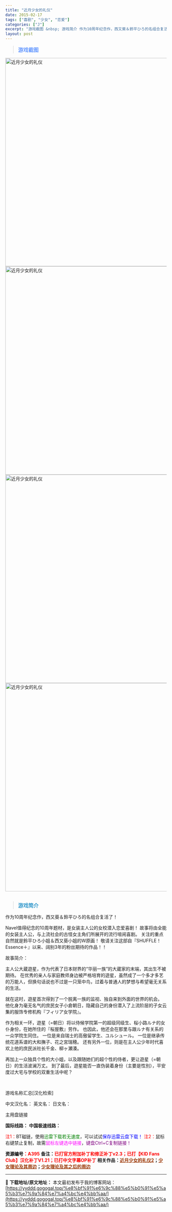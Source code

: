 ```yaml
---
title: "近月少女的礼仪"
date: 2015-02-17
tags: ["喜剧", "少女", "恋爱"]
categories: ["J"]
excerpt: "游戏截图 &nbsp; 游戏简介 作为10周年纪念作，西又葵＆鈴平ひろ的名组合复活了！ Navel值得纪念的10周年题材，是女装主人公的女校潜入恋爱喜剧！ 故事将由全能的女装主人公，与上流社会的古怪女主角们所展开的流行喧闹喜剧。 关注的重点自然就是鈴平ひろ小姐＆西又葵小姐的W原画！ 敬请关注这部自『&hellip;"
layout: post
---
```


<div>
<blockquote><b><span style="font-size: 12pt; color: #6699ff;">游戏截图</span></b></blockquote>
<div><img title="点击放大" src="https://yyddd.gogogal.top/wp-content/uploads/2025/04/20250430_6811dac57c4fb.webp" alt="近月少女的礼仪" width="650" /></div>
<div><img title="点击放大" src="https://yyddd.gogogal.top/wp-content/uploads/2025/04/20250430_6811dac8950a9.webp" alt="近月少女的礼仪" width="650" /></div>
<div><img title="点击放大" src="https://yyddd.gogogal.top/wp-content/uploads/2025/04/20250430_6811dacc1644d.webp" alt="近月少女的礼仪" width="650" /></div>
<div><img title="点击放大" src="https://yyddd.gogogal.top/wp-content/uploads/2025/04/20250430_6811dacdd325b.webp" alt="近月少女的礼仪" width="650" /></div>
&nbsp;
<blockquote><b><span style="font-size: 12pt; color: #3399cc;">游戏简介</span></b></blockquote>
<div>作为10周年纪念作，西又葵＆鈴平ひろ的名组合复活了！

Navel值得纪念的10周年题材，是女装主人公的女校潜入恋爱喜剧！
故事将由全能的女装主人公，与上流社会的古怪女主角们所展开的流行喧闹喜剧。
关注的重点自然就是鈴平ひろ小姐＆西又葵小姐的W原画！
敬请关注这部自『SHUFFLE！ Essence＋』以来、阔别3年的粉丝期待的作品！！

故事简介：

主人公大蔵遊星，作为代表了日本财界的“华丽一族”的大蔵家的末端，其出生不被期待。
在优秀的亲人与家庭教师身边被严格培育的遊星，虽然成了一个多才多艺的万能人，但换句话说也不过是一只笼中鸟，过着与普通人的梦想与希望毫无关系的生活。

就在这时，遊星首次得到了一个脱离一族的监视、独自来到外面的世界的机会。
他化身为毫无名气的庶民女子小倉朝日，隐藏自己的身份潜入了上流阶层的子女云集的服饰专修机构『フィリア女学院』。

作为相关一环，遊星（=朝日）将以侍候学院第一的超级同级生、桜小路ルナ的女仆身份，在她所住的『桜屋敷』劳作。
也因此，他还会在那里与跟ルナ有关系的一众学院生同住。
一位是来自瑞士的高傲留学生、ユルシュール。
一位是继承传统花道系谱的大和撫子、花之宮瑞穂。
还有另外一位，则是在主人公少年时代喜欢上他的庶民派社长千金、柳ヶ瀬湊。

再加上一众独具个性的大小姐，以及跟随她们的超个性的侍者，更让遊星（=朝日）的生活波澜万丈。
到了最后，遊星能否一直伪装着身份（主要是性別），平安度过大宅与学校的双重生活中呢？</div>
&nbsp;

游戏名称汇总[汉化检索]

中文汉化名：
英文名：
日文名：
</div>
<div class="panel panel-primary">
<div class="panel-heading">主用盘链接</div>
<div class="panel-body">

<b>国际线路：</b>
<b>中国极速线路：</b>


<span style="color: #ff0000;">注1：</span>BT磁链，使用<span style="color: #008000;">迅雷下载若无速度</span>，可以试试<span style="color: #0000ff;">保存迅雷云盘下载！</span>
<span style="color: #ff0000;">注2：</span>鼠标右键禁止复制，故需<span style="color: #ff00ff;">鼠标左键选中链接</span>，<span style="color: #800080;">键盘Ctrl+C复制链接！</span>

</div>
<div class="panel-footer"><span style="color: #ff0000;"><b><span style="color: #000000;">资源编号</span>：A395</b></span>
<b>备注：<span style="color: #ff0000;">已打官方附加补丁和修正补丁v2.3；已打【KID Fans Club】汉化补丁V1.21；已打中文字幕OP补丁</span></b>
<b>相关作品：<span style="color: #993300;"><a style="color: #993300;" href="https://yyddd.gogogal.top/%e8%bf%91%e6%9c%88%e5%b0%91%e5%a5%b3%e7%9a%84%e7%a4%bc%e4%bb%aa2/" target="_blank" rel="noopener">近月少女的礼仪2</a></span>；<span style="color: #993300;"><a style="color: #993300;" href="https://yyddd.gogogal.top/%e5%b0%91%e5%a5%b3%e7%90%86%e8%ae%ba%e5%8f%8a%e5%85%b6%e5%91%a8%e8%be%b9-ecole-de-paris/" target="_blank" rel="noopener">少女理论及其周边</a></span>；<span style="color: #993300;"><a style="color: #993300;" href="https://yyddd.gogogal.top/%e5%b0%91%e5%a5%b3%e7%90%86%e8%ae%ba%e5%8f%8a%e5%85%b6%e4%b9%8b%e5%90%8e%e7%9a%84%e5%91%a8%e8%be%b9-belle-epoque/" target="_blank" rel="noopener">少女理论及其之后的周边</a></span></b></div>
</div>

---
📖 **下载地址/原文地址：** 本文最初发布于我的博客网站：[https://yyddd.gogogal.top/%e8%bf%91%e6%9c%88%e5%b0%91%e5%a5%b3%e7%9a%84%e7%a4%bc%e4%bb%aa/](https://yyddd.gogogal.top/%e8%bf%91%e6%9c%88%e5%b0%91%e5%a5%b3%e7%9a%84%e7%a4%bc%e4%bb%aa/)
